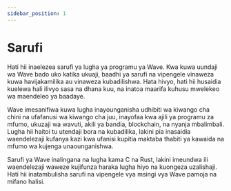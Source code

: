 ```yaml
---
sidebar_position: 1
---
```


# Sarufi

Hati hii inaelezea sarufi ya lugha ya programu ya Wave. Kwa kuwa uundaji wa Wave bado uko katika ukuaji, baadhi ya sarufi na vipengele vinaweza kuwa havijakamilika au vinaweza kubadilishwa.
Hata hivyo, hati hii husaidia kuelewa hali ilivyo sasa na dhana kuu, na inatoa maarifa kuhusu mwelekeo wa maendeleo ya baadaye.

Wave imesanifiwa kuwa lugha inayounganisha udhibiti wa kiwango cha chini na ufafanusi wa kiwango cha juu, inayofaa kwa ajili ya programu za mfumo, ukuzaji wa wavuti, akili ya bandia, blockchain, na nyanja mbalimbali.
Lugha hii haitoi tu utendaji bora na kubadilika, lakini pia inasaidia waendelezaji kufanya kazi kwa ufanisi kupitia maktaba thabiti ya kawaida na mfumo wa kujenga unaounganishwa.

Sarufi ya Wave inalingana na lugha kama C na Rust, lakini imeundwa ili waendelezaji waweze kujifunza haraka lugha hiyo na kuongeza uzalishaji.
Hati hii inatambulisha sarufi na vipengele vya msingi vya Wave pamoja na mifano halisi.
